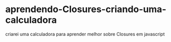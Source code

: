 # aprendendo-Closures-criando-uma-calculadora
criarei uma calculadora para aprender melhor sobre Closures  em javascript

